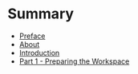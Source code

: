 # Summary

* [Preface](readme.md)
* [About](about.md)
* [Introduction](introduction.md)
* [Part 1 - Preparing the Workspace](part-1-preparing-the-workspace.md)

